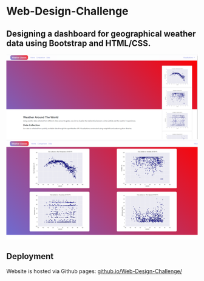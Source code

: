 # Web-Design-Challenge

## Designing a dashboard for geographical weather data using Bootstrap and HTML/CSS. 
![test](./Images/web1.PNG)  
![test](./Images/web2.PNG)
## Deployment
Website is hosted via Github pages: [github.io/Web-Design-Challenge/](https://ajb-hub.github.io/Web-Design-Challenge/)
